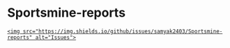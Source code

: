 # Sportsmine-reports   <a href="https://github.com/samyak2403/Sportsmine/issues">
    <img src="https://img.shields.io/github/issues/samyak2403/Sportsmine-reports" alt="Issues">
  </a>

